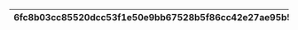 |6fc8b03cc85520dcc53f1e50e9bb67528b5f86cc42e27ae95b5694b3b0ecff6e|d5e9fd937efaabd7020e7409c4719073d4b8f3a1fc4a6e0bb76972dc5bcaa861|aa3f91efa36858698dc0b1809001c1c938b528148abd162fdfe0e42280bc0337|96ae1ee1577ffdc6a5fbafa3e33c01b385464e8b517471636a6f7c7d6ab9b353|f334e93f4354b3bdb5df7d168d06038cc84aada86019b3fdbaf457fec6a35d9e|3a096ca692ab085451101314cc6773a8f69432ccc358bd6b9e0f1ea5913ce53d|7b7d145cf9dc06811353221d7db691c0dc92eeeb6396cb60667a92634780ddcc|87cc2c250dc350adfb89454f6303c7ea38c05c60669196fff0d7695a833cc595|c2811b70a40f01ae2b4b41d11a3d0561cf5c911fb8d6c325260cce5a6d28e577|da3f54e07cb1a43fd33e918a181438fdb7e3edecea4de69e821a2a97ddf6a048|16110076986f11577b63f28a39659500b202c2e612acb77741f445bcdda08c9e|
| --- | --- | --- | --- | --- | --- | --- | --- | --- | --- | --- |